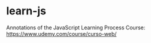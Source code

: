 # learn-js
Annotations of the JavaScript Learning Process
Course: https://www.udemy.com/course/curso-web/
